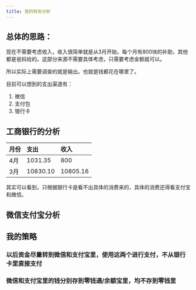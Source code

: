```yaml
---
title: 我的财务分析
---
```


## 总体的思路：

现在不需要考虑收入，收入很简单就是从3月开始，每个月有800块的补助，其他都是爸妈给的。这部分来源不需要具体考虑，只需要考虑金额就可以。

所以实际上需要调查的就是输出。也就是钱都花在哪里了。

目前可以想到的支出渠道有：

1. 微信
2. 支付包
3. 银行卡
## 工商银行的分析

|月份|支出|收入|
|:--|:--|:--|
|4月|1031.35|800|
|3月|10830.10|10805.16|

其实可以看到，只根据银行卡是看不出具体的消费来的，具体的消费还得看支付宝和微信。
## 微信支付宝分析
## 我的策略
### 以后资金尽量转到微信和支付宝里，使用这两个进行支付，**不从银行卡里直接支付**
### 微信和支付宝里的钱分别存到零钱通/余额宝里，**均不存到零钱里**
###
